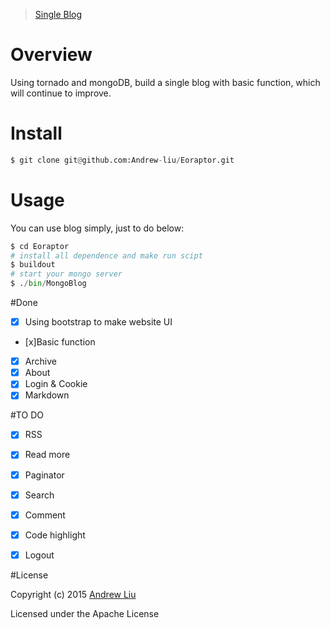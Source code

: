 

> [Single Blog](http://andrewliu.in)

# Overview

Using tornado and mongoDB, build a single blog with basic function, which will continue to improve.

# Install

```py
$ git clone git@github.com:Andrew-liu/Eoraptor.git
```

# Usage

You can use blog simply, just to do below:

```py
$ cd Eoraptor
# install all dependence and make run scipt
$ buildout
# start your mongo server
$ ./bin/MongoBlog
```



#Done

- [x] Using bootstrap to make website UI
- [x]Basic function
- [x] Archive
- [x] About
- [x] Login & Cookie
- [x] Markdown

#TO DO

- [x] RSS
- [x] Read more
- [x] Paginator
- [x] Search
- [x] Comment
- [x] Code highlight
- [x] Logout


#License

Copyright (c) 2015 [Andrew Liu](http://andrewliu.in)

Licensed under the Apache License
